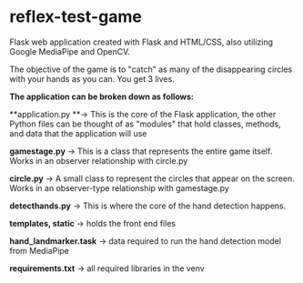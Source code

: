 # reflex-test-game

Flask web application created with Flask and HTML/CSS, also utilizing Google MediaPipe and OpenCV. 

The objective of the game is to "catch" as many of the disappearing circles with your hands as you can. You get 3 lives.

**The application can be broken down as follows:**

**application.py **-> This is the core of the Flask application, the other Python files can be thought of as "modules" that hold classes, methods, and data that the application will use

**gamestage.py** -> This is a class that represents the entire game itself. Works in an observer relationship with circle.py

**circle.py** -> A small class to represent the circles that appear on the screen. Works in an observer-type relationship with gamestage.py

**detecthands.py** -> This is where the core of the hand detection happens.

**templates, static** -> holds the front end files

**hand_landmarker.task** -> data required to run the hand detection model from MediaPipe

**requirements.txt** -> all required libraries in the venv

